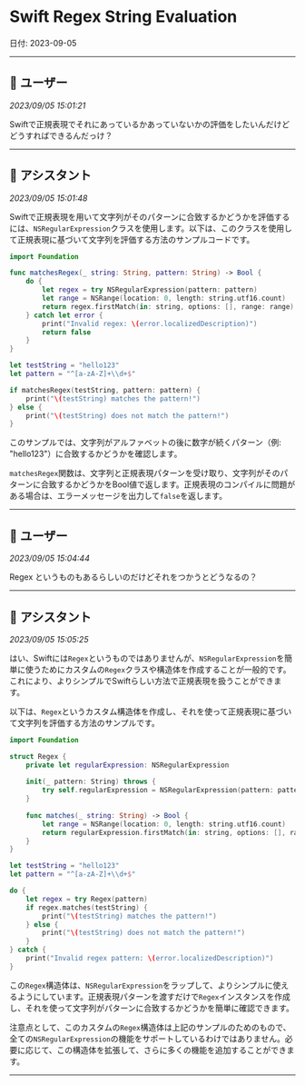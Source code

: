# Swift Regex String Evaluation

日付: 2023-09-05

---

## 👤 ユーザー
*2023/09/05 15:01:21*

Swiftで正規表現でそれにあっているかあっていないかの評価をしたいんだけどどうすればできるんだっけ？

---

## 🤖 アシスタント
*2023/09/05 15:01:48*

Swiftで正規表現を用いて文字列がそのパターンに合致するかどうかを評価するには、`NSRegularExpression`クラスを使用します。以下は、このクラスを使用して正規表現に基づいて文字列を評価する方法のサンプルコードです。

```swift
import Foundation

func matchesRegex(_ string: String, pattern: String) -> Bool {
    do {
        let regex = try NSRegularExpression(pattern: pattern)
        let range = NSRange(location: 0, length: string.utf16.count)
        return regex.firstMatch(in: string, options: [], range: range) != nil
    } catch let error {
        print("Invalid regex: \(error.localizedDescription)")
        return false
    }
}

let testString = "hello123"
let pattern = "^[a-zA-Z]+\\d+$"

if matchesRegex(testString, pattern: pattern) {
    print("\(testString) matches the pattern!")
} else {
    print("\(testString) does not match the pattern!")
}
```

このサンプルでは、文字列がアルファベットの後に数字が続くパターン（例: "hello123"）に合致するかどうかを確認します。

`matchesRegex`関数は、文字列と正規表現パターンを受け取り、文字列がそのパターンに合致するかどうかをBool値で返します。正規表現のコンパイルに問題がある場合は、エラーメッセージを出力して`false`を返します。

---

## 👤 ユーザー
*2023/09/05 15:04:44*

Regex というものもあるらしいのだけどそれをつかうとどうなるの？

---

## 🤖 アシスタント
*2023/09/05 15:05:25*

はい、Swiftには`Regex`というものではありませんが、`NSRegularExpression`を簡単に使うためにカスタムの`Regex`クラスや構造体を作成することが一般的です。これにより、よりシンプルでSwiftらしい方法で正規表現を扱うことができます。

以下は、`Regex`というカスタム構造体を作成し、それを使って正規表現に基づいて文字列を評価する方法のサンプルです。

```swift
import Foundation

struct Regex {
    private let regularExpression: NSRegularExpression
    
    init(_ pattern: String) throws {
        try self.regularExpression = NSRegularExpression(pattern: pattern)
    }
    
    func matches(_ string: String) -> Bool {
        let range = NSRange(location: 0, length: string.utf16.count)
        return regularExpression.firstMatch(in: string, options: [], range: range) != nil
    }
}

let testString = "hello123"
let pattern = "^[a-zA-Z]+\\d+$"

do {
    let regex = try Regex(pattern)
    if regex.matches(testString) {
        print("\(testString) matches the pattern!")
    } else {
        print("\(testString) does not match the pattern!")
    }
} catch {
    print("Invalid regex pattern: \(error.localizedDescription)")
}
```

この`Regex`構造体は、`NSRegularExpression`をラップして、よりシンプルに使えるようにしています。正規表現パターンを渡すだけで`Regex`インスタンスを作成し、それを使って文字列がパターンに合致するかどうかを簡単に確認できます。

注意点として、このカスタムの`Regex`構造体は上記のサンプルのためのもので、全ての`NSRegularExpression`の機能をサポートしているわけではありません。必要に応じて、この構造体を拡張して、さらに多くの機能を追加することができます。

---
